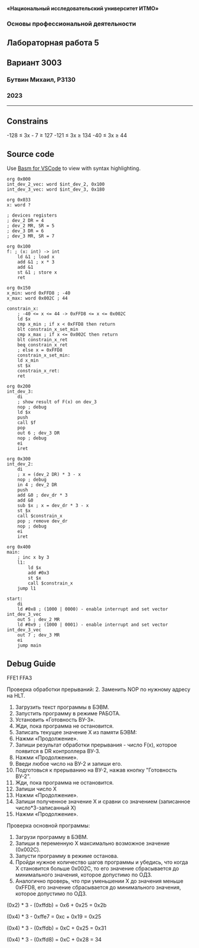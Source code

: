 #### «Национальный исследовательский университет ИТМО»
### Основы профессиональной деятельности
## Лабораторная работа 5
## Вариант 3003
### Бутвин Михаил, P3130
###  2023

<div style="clear: both; page-break-after: always;"></div>

-------
## Constrains

-128 &le; 3x - 7 &ge; 127
-121 &le; 3x &ge; 134
-40 &le; 3x &ge; 44

## Source code

Use [Basm for VSCode](https://github.com/ohtie/bcomp-asm) to view with syntax highlighting.

```basm
org 0x000
int_dev_2_vec: word $int_dev_2, 0x100
int_dev_3_vec: word $int_dev_3, 0x180

org 0x033
x: word ?

; devices registers
; dev_2 DR = 4
; dev_2 MR, SR = 5
; dev_3 DR = 6
; dev_3 MR, SR = 7

org 0x100
f: ; (x: int) -> int
    ld &1 ; load x
    add &1 ; x * 3
    add &1
    st &1 ; store x
    ret

org 0x150
x_min: word 0xFFD8 ; -40
x_max: word 0x002C ; 44

constrain_x:
    ; -40 <= x <= 44 -> 0xFFD8 <= x <= 0x002C
    ld $x
    cmp x_min ; if x < 0xFFD8 then return
    blt constrain_x_set_min
    cmp x_max ; if x <= 0x002C then return
    blt constrain_x_ret
    beq constrain_x_ret
    ; else x = 0xFFD8
    constrain_x_set_min:
    ld x_min
    st $x
    constrain_x_ret:
    ret

org 0x200
int_dev_3:
    di
    ; show result of F(x) on dev_3
    nop ; debug
    ld $x
    push
    call $f
    pop
    out 6 ; dev_3 DR
    nop ; debug
    ei
    iret

org 0x300
int_dev_2:
    di
    ; x = (dev_2 DR) * 3 - x
    nop ; debug
    in 4 ; dev_2 DR
    push
    add &0 ; dev_dr * 3
    add &0
    sub $x ; x = dev_dr * 3 - x
    st $x
    call $constrain_x
    pop ; remove dev_dr
    nop ; debug
    ei
    iret

org 0x400
main:
    ; inc x by 3
    l1:
        ld $x
        add #0x3
        st $x
        call $constrain_x
    jump l1

start:
    di
    ld #0x8 ; (1000 | 0000) - enable interrupt and set vector int_dev_3_vec
    out 5 ; dev_2 MR
    ld #0x9 ; (1000 | 0001) - enable interrupt and set vector int_dev_3_vec
    out 7 ; dev_3 MR
    ei
    jump main

```

## Debug Guide
FFE1
FFA3

Проверка обработки прерываний:
2. Заменить NOP по нужному адресу на HLT.
1. Загрузить текст программы в БЭВМ.
3. Запустить программу в режиме РАБОТА.
4. Установить «Готовность ВУ-3».
5. Жди, пока программа не остановится.
6. Записать текущее значение X из памяти БЭВМ:
7. Нажми «Продолжение».
8. Запиши результат обработки прерывания - число F(x), которое появится в DR контроллера ВУ-3.
9.  Нажми «Продолжение».
10. Введи любое число на ВУ-2 и запиши его.
11. Подготовься к прерыванию на ВУ-2, нажав кнопку "Готовность ВУ-2".
12. Жди, пока программа не остановится.
13. Запиши число X
14. Нажми «Продолжение».
15. Запиши полученное значение X и сравни со значением (записанное число*3-записанный X)
16. Нажми «Продолжение».


Проверка основной программы:
1. Загрузи программу в БЭВМ.
2. Запиши в переменную X максимально возможное значение (0x002C).
3. Запусти программу в режиме останова.
4. Пройди нужное количество шагов программы и убедись, что когда X становится больше 0x002C, то его значение сбрасывается до минимального значения, которое допустимо по ОДЗ.
5. Аналогично проверь, что при уменьшении X до значения меньше 0xFFD8, его значение сбрасывается до минимального значения, которое допустимо по ОДЗ.

(0x2) * 3 - (0xffdb) = 0x6 + 0x25 = 0x2b

(0x4) * 3 - 0xffe7 = 0xc + 0x19 = 0x25

(0x4) * 3 - (0xffdb) = 0xC + 0x25 = 0x31

(0x4) * 3 - (0xffd8) = 0xC + 0x28 = 34

